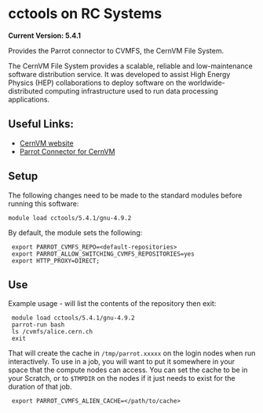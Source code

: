 # cctools on RC Systems

**Current Version: 5.4.1**

Provides the Parrot connector to CVMFS, the CernVM File System.

The CernVM File System provides a scalable, reliable and low-maintenance software distribution service. It was developed to assist High Energy Physics (HEP) collaborations to deploy software on the worldwide-distributed computing infrastructure used to run data processing applications.

## Useful Links:

-   [CernVM website](https://cernvm.cern.ch)
-   [Parrot Connector for CernVM](https://cernvm.cern.ch/portal/filesystem/parrot)

## Setup

The following changes need to be made to the standard modules before running this software:

```
module load cctools/5.4.1/gnu-4.9.2
```

By default, the module sets the following: 
```
 export PARROT_CVMFS_REPO=<default-repositories> 
 export PARROT_ALLOW_SWITCHING_CVMFS_REPOSITORIES=yes 
 export HTTP_PROXY=DIRECT;
```

## Use

Example usage - will list the contents of the repository then exit:

```
 module load cctools/5.4.1/gnu-4.9.2
 parrot-run bash
 ls /cvmfs/alice.cern.ch
 exit
```

That will create the cache in `/tmp/parrot.xxxxx` on the login nodes when run interactively. To use in a job, you will want to put it somewhere in your space that the compute nodes can access. You can set the cache to be in your Scratch, or to `$TMPDIR` on the nodes if it just needs to exist for the duration of that job.

```
 export PARROT_CVMFS_ALIEN_CACHE=</path/to/cache>
```


